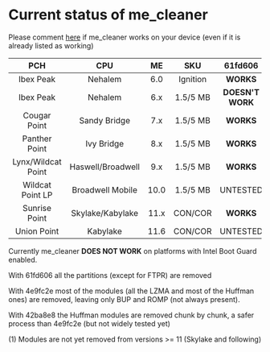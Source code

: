 # Current status of me_cleaner
Please comment [here](https://github.com/corna/me_cleaner/issues/3) if me_cleaner works on your device (even if it is already listed as working)

| PCH               | CPU               | ME   | SKU      | 61fd606	 | 4e9fc2e      | 42ba8e8      |
|:-----------------:|:-----------------:|:----:|:--------:|:------------:|:------------:|:------------:|
| Ibex Peak         | Nehalem           | 6.0  | Ignition | **WORKS**    | UNTESTED     | UNTESTED     |
| Ibex Peak         | Nehalem           | 6.x  | 1.5/5 MB | **DOESN'T WORK** | **DOESN'T WORK** | **DOESN'T WORK** |
| Cougar Point      | Sandy Bridge      | 7.x  | 1.5/5 MB | **WORKS**    | **WORKS**    | **WORKS**    |
| Panther Point     | Ivy Bridge        | 8.x  | 1.5/5 MB | **WORKS**    | **WORKS**    | UNTESTED     |
| Lynx/Wildcat Point| Haswell/Broadwell | 9.x  | 1.5/5 MB | **WORKS**    | UNTESTED     | UNTESTED     |
| Wildcat  Point LP | Broadwell Mobile	| 10.0 | 1.5/5 MB | UNTESTED     | UNTESTED     | UNTESTED     |
| Sunrise Point     | Skylake/Kabylake	| 11.x | CON/COR  | **WORKS**    | **WORKS** (1)| UNTESTED     |
| Union Point       | Kabylake	        | 11.6 | CON/COR  | UNTESTED     | UNTESTED     | UNTESTED     |

Currently me_cleaner **DOES NOT WORK** on platforms with Intel Boot Guard enabled.

With 61fd606 all the partitions (except for FTPR) are removed

With 4e9fc2e most of the modules (all the LZMA and most of the Huffman ones) are removed, leaving only BUP and ROMP (not always present).

With 42ba8e8 the Huffman modules are removed chunk by chunk, a safer process than 4e9fc2e (but not widely tested yet)

(1) Modules are not yet removed from versions >= 11 (Skylake and following)